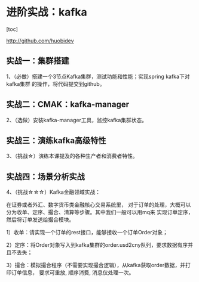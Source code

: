 # 进阶实战：kafka

[toc]

http://github.com/huobidev

## 实战一：集群搭建

1、（必做）搭建一个3节点Kafka集群，测试功能和性能；实现spring kafka下对kafka集群 的操作，将代码提交到github。 

## 实战二：CMAK：kafka-manager

2、（选做）安装kafka-manager工具，监控kafka集群状态。

## 实战三：演练kafka高级特性 

3、（挑战☆）演练本课提及的各种生产者和消费者特性。

## 实战四：场景分析实战

4、（挑战☆☆☆）Kafka金融领域实战：

在证券或者外汇、数字货币类金融核心交易系统里， 对于订单的处理，大概可以分为收单、定序、撮合、清算等步骤。其中我们一般可以用mq来 实现订单定序，然后将订单发送给撮合模块。 

1）收单：请实现一个订单的rest接口，能够接收一个订单Order对象； 

2）定序：将Order对象写入到kafka集群的order.usd2cny队列，要求数据有序并且不丢失； 

3）撮合：模拟撮合程序（不需要实现撮合逻辑），从kafka获取order数据，并打印订单信息， 要求可重放, 顺序消费, 消息仅处理一次。
